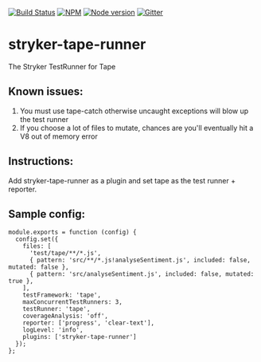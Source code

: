 [![Build Status](https://travis-ci.org/stryker-mutator/stryker-tape-runner.svg?branch=master)](https://travis-ci.org/stryker-mutator/stryker-tape-runner)
[![NPM](https://img.shields.io/npm/dm/stryker-tape-runner.svg)](https://www.npmjs.com/package/stryker-tape-runner)
[![Node version](https://img.shields.io/node/v/stryker-tape-runner.svg)](https://img.shields.io/node/v/stryker-tape-runner.svg)
[![Gitter](https://badges.gitter.im/stryker-mutator/stryker.svg)](https://gitter.im/stryker-mutator/stryker?utm_source=badge&utm_medium=badge&utm_campaign=pr-badge)
# stryker-tape-runner
The Stryker TestRunner for Tape

## Known issues:
1. You must use tape-catch otherwise uncaught exceptions will blow up the test runner
2. If you choose a lot of files to mutate, chances are you'll eventually hit a V8 out of memory error

## Instructions:
Add stryker-tape-runner as a plugin and set tape as the test runner + reporter.

## Sample config:

```
module.exports = function (config) {
  config.set({
    files: [
      'test/tape/**/*.js',
      { pattern: 'src/**/*.js!analyseSentiment.js', included: false, mutated: false },
      { pattern: 'src/analyseSentiment.js', included: false, mutated: true },
    ],
    testFramework: 'tape',
    maxConcurrentTestRunners: 3,
    testRunner: 'tape',
    coverageAnalysis: 'off',
    reporter: ['progress', 'clear-text'],
    logLevel: 'info',
    plugins: ['stryker-tape-runner']
  });
};
```
